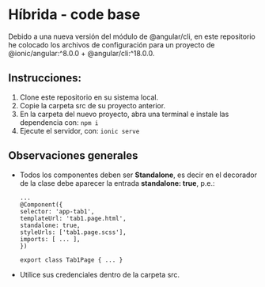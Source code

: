 # Híbrida - code base

Debido a una nueva versión del módulo de @angular/cli, en este repositorio he colocado los archivos de configuración para un proyecto de @ionic/angular:^8.0.0 + @angular/cli:^18.0.0.

## Instrucciones:

1. Clone este repositorio en su sistema local.
2. Copie la carpeta src de su proyecto anterior.
3. En la carpeta del nuevo proyecto, abra una terminal e instale las dependencia con: `npm i`
4. Ejecute el servidor, con: `ionic serve`

## Observaciones generales

* Todos los componentes deben ser **Standalone**, es decir en el decorador de la clase debe aparecer la entrada **standalone: true**, p.e.:

  ```
  ...
  @Component({
  selector: 'app-tab1',
  templateUrl: 'tab1.page.html',
  standalone: true,
  styleUrls: ['tab1.page.scss'],
  imports: [ ... ],
  })

  export class Tab1Page { ... }
  ```
  
* Utilice sus credenciales dentro de la carpeta src.
